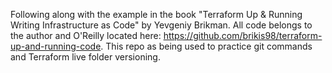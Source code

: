 Following along with the example in the book "Terraform Up & Running Writing Infrastructure as Code" by Yevgeniy Brikman. 
All code belongs to the author and O'Reilly located here: https://github.com/brikis98/terraform-up-and-running-code.
This repo as being used to practice git commands and Terraform live folder versioning.
